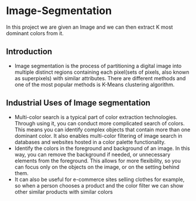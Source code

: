 # Image-Segmentation
In this project we are given an Image and we can then extract K most dominant colors from it.

## Introduction
- Image segmentation is the process of partitioning a digital image into multiple distinct regions containing each pixel(sets of pixels, also known as superpixels) with similar attributes.
 There are different methods and one of the most popular methods is K-Means clustering algorithm.
 
## Industrial Uses of Image segmentation
- Multi-color search is a typical part of color extraction technologies. Through using it, you can conduct more complicated search of colors. This means you can identify complex objects that contain more than one dominant color. It also enables multi-color filtering of image search in databases and websites hosted in a color palette functionality.
- Identify the colors in the foreground and background of an image. In this way, you can remove the background if needed, or unnecessary elements from the foreground. This allows for more flexibility, so you can focus only on the objects on the image, or on the setting behind them.
- It can also be useful for e-commerce sites selling clothes for example, so when a person chooses a product and the color filter we can show other similar products with similar colors

